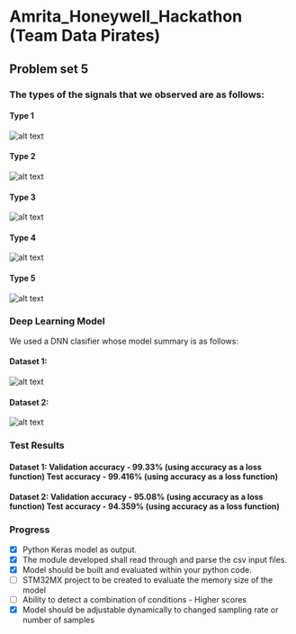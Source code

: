 # Amrita_Honeywell_Hackathon (Team Data Pirates)
## Problem set 5
### The types of the signals that we observed are as follows: 
#### Type 1
![alt text](https://github.com/aswarth123/Amrita_Honeywell_Hackathon/blob/main/images/1.png?raw=true)
#### Type 2
![alt text](https://github.com/aswarth123/Amrita_Honeywell_Hackathon/blob/main/images/2.png?raw=true)
#### Type 3
![alt text](https://github.com/aswarth123/Amrita_Honeywell_Hackathon/blob/main/images/3.png?raw=true)
#### Type 4
![alt text](https://github.com/aswarth123/Amrita_Honeywell_Hackathon/blob/main/images/4.png?raw=true)
#### Type 5
![alt text](https://github.com/aswarth123/Amrita_Honeywell_Hackathon/blob/main/images/5.png?raw=true)

### Deep Learning Model
We used a DNN clasifier whose model summary is as follows:
#### Dataset 1:
![alt text](https://github.com/aswarth123/Amrita_Honeywell_Hackathon/blob/main/images/data1.png?raw=true)
#### Dataset 2:
![alt text](https://github.com/aswarth123/Amrita_Honeywell_Hackathon/blob/main/images/data2.png?raw=true)

### Test Results
#### Dataset 1: Validation accuracy - 99.33% (using accuracy as a loss function) Test accuracy - 99.416% (using accuracy as a loss function)
#### Dataset 2: Validation accuracy - 95.08% (using accuracy as a loss function) Test accuracy - 94.359% (using accuracy as a loss function)

### Progress
- [x] Python Keras model as output.
- [x] The module developed shall read through and parse the csv input files.
- [x] Model should be built and evaluated within your python code.
- [ ] STM32MX project to be created to evaluate the memory size of the model
- [ ] Ability to detect a combination of conditions - Higher scores
- [x] Model should be adjustable dynamically to changed sampling rate or number of samples
